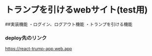 # トランプを引けるwebサイト(test用)
##実装機能
・ログイン、ログアウト機能
・トランプを引ける機能
### deploy先のリンク
https://react-trump-app.web.app
